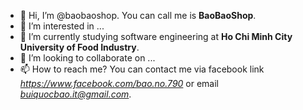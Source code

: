 - 👋 Hi, I’m @baobaoshop. You can call me is **BaoBaoShop**.
- 👀 I’m interested in ...
- 🌱 I’m currently studying software engineering at **Ho Chi Minh City University of Food Industry**.
- 💞️ I’m looking to collaborate on ...
- 📫 How to reach me? You can contact me via facebook link *https://www.facebook.com/bao.no.790* or email *buiquocbao.it@gmail.com*.
